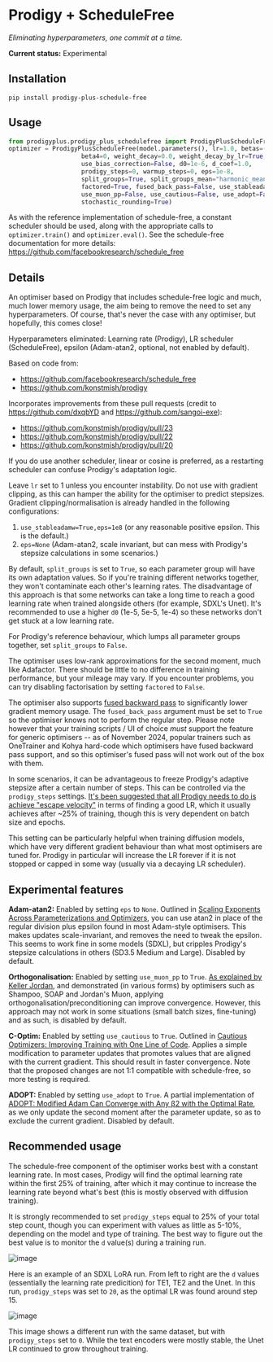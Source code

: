 # Prodigy + ScheduleFree
*Eliminating hyperparameters, one commit at a time.*

**Current status:** Experimental

## Installation
```
pip install prodigy-plus-schedule-free
```

## Usage
```python
from prodigyplus.prodigy_plus_schedulefree import ProdigyPlusScheduleFree
optimizer = ProdigyPlusScheduleFree(model.parameters(), lr=1.0, betas=(0.9, 0.99), beta3=None, 
				    beta4=0, weight_decay=0.0, weight_decay_by_lr=True, 
					use_bias_correction=False, d0=1e-6, d_coef=1.0, 
					prodigy_steps=0, warmup_steps=0, eps=1e-8, 
					split_groups=True, split_groups_mean="harmonic_mean",
                    factored=True, fused_back_pass=False, use_stableadamw=True,
                    use_muon_pp=False, use_cautious=False, use_adopt=False, 
				    stochastic_rounding=True)
```

As with the reference implementation of schedule-free, a constant scheduler should be used, along with the appropriate
calls to `optimizer.train()` and `optimizer.eval()`. See the schedule-free documentation for more details: https://github.com/facebookresearch/schedule_free

## Details
An optimiser based on Prodigy that includes schedule-free logic and much, much lower memory usage, the aim being to remove the need to set any hyperparameters. Of course,
that's never the case with any optimiser, but hopefully, this comes close!

Hyperparameters eliminated: Learning rate (Prodigy), LR scheduler (ScheduleFree), epsilon (Adam-atan2, optional, not enabled by default).

Based on code from:
* https://github.com/facebookresearch/schedule_free
* https://github.com/konstmish/prodigy

Incorporates improvements from these pull requests (credit to https://github.com/dxqbYD and https://github.com/sangoi-exe):
* https://github.com/konstmish/prodigy/pull/23
* https://github.com/konstmish/prodigy/pull/22
* https://github.com/konstmish/prodigy/pull/20

If you do use another scheduler, linear or cosine is preferred, as a restarting scheduler can confuse Prodigy's adaptation logic.

Leave `lr` set to 1 unless you encounter instability. Do not use with gradient clipping, as this can hamper the
ability for the optimiser to predict stepsizes. Gradient clipping/normalisation is already handled in the following configurations:

1) `use_stableadamw=True,eps=1e8` (or any reasonable positive epsilon. This is the default.)
2) `eps=None` (Adam-atan2, scale invariant, but can mess with Prodigy's stepsize calculations in some scenarios.)

By default, `split_groups` is set to `True`, so each parameter group will have its own adaptation values. So if you're training
different networks together, they won't contaminate each other's learning rates. The disadvantage of this approach is that some 
networks can take a long time to reach a good learning rate when trained alongside others (for example, SDXL's Unet). 
It's recommended to use a higher `d0` (1e-5, 5e-5, 1e-4) so these networks don't get stuck at a low learning rate.

For Prodigy's reference behaviour, which lumps all parameter groups together, set `split_groups` to `False`.

The optimiser uses low-rank approximations for the second moment, much like Adafactor. There should be little to no difference 
in training performance, but your mileage may vary. If you encounter problems, you can try disabling factorisation by 
setting `factored` to `False`.

The optimiser also supports [fused backward pass](https://pytorch.org/tutorials/intermediate/optimizer_step_in_backward_tutorial.html) to significantly lower
gradient memory usage. The `fused_back_pass` argument must be set to `True` so the optimiser knows not to perform the regular step. Please note however that 
your training scripts / UI of choice *must* support the feature for generic optimisers -- as of November 2024, popular trainers such as OneTrainer and Kohya 
hard-code which optimisers have fused backward pass support, and so this optimiser's fused pass will not work out of the box with them.

In some scenarios, it can be advantageous to freeze Prodigy's adaptive stepsize after a certain number of steps. This
can be controlled via the `prodigy_steps` settings. [It's been suggested that all Prodigy needs to do is achieve "escape velocity"](https://arxiv.org/pdf/2409.20325)
in terms of finding a good LR, which it usually achieves after ~25% of training, though this is very dependent on batch size and epochs. 

This setting can be particularly helpful when training diffusion models, which have very different gradient behaviour than what most optimisers are tuned for. 
Prodigy in particular will increase the LR forever if it is not stopped or capped in some way (usually via a decaying LR scheduler).

## Experimental features

**Adam-atan2:** Enabled by setting `eps` to `None`. Outlined in [Scaling Exponents Across Parameterizations and Optimizers](https://arxiv.org/abs/2407.05872), 
you can use atan2 in place of the regular division plus epsilon found in most Adam-style optimisers. This makes updates scale-invariant, and removes the need to tweak the epsilon.
This seems to work fine in some models (SDXL), but cripples Prodigy's stepsize calculations in others (SD3.5 Medium and Large). Disabled by default.

**Orthogonalisation:** Enabled by setting `use_muon_pp` to `True`. [As explained by Keller Jordan](https://x.com/kellerjordan0/status/1844782418676339059), and
demonstrated (in various forms) by optimisers such as Shampoo, SOAP and Jordan's Muon, applying orthogonalisation/preconditioning can improve convergence. However,
this approach may not work in some situations (small batch sizes, fine-tuning) and as such, is disabled by default.

**C-Optim:** Enabled by setting `use_cautious` to `True`. Outlined in [Cautious Optimizers: Improving Training with One Line of Code](https://arxiv.org/pdf/2411.16085). 
Applies a simple modification to parameter updates that promotes values that are aligned with the current gradient. This should result in faster convergence. Note that
the proposed changes are not 1:1 compatible with schedule-free, so more testing is required.

**ADOPT:** Enabled by setting `use_adopt` to `True`. A partial implementation of [ADOPT: Modified Adam Can Converge with Any β2 with the Optimal Rate](https://arxiv.org/abs/2411.02853), as we only update the second moment after the parameter update, so as to exclude the current gradient. Disabled by default.

## Recommended usage
 
The schedule-free component of the optimiser works best with a constant learning rate. In most cases, Prodigy will find the optimal learning rate within the first
25% of training, after which it may continue to increase the learning rate beyond what's best (this is mostly observed with diffusion training).

It is strongly recommended to set `prodigy_steps` equal to 25% of your
total step count, though you can experiment with values as little as 5-10%, depending on the model and type of training. The best way to figure out the best value
is to monitor the `d` value(s) during a training run.

![image](https://github.com/user-attachments/assets/b68f0869-7232-4a2d-a396-e0f9ea21f63b)

Here is an example of an SDXL LoRA run. From left to right are the `d` values (essentially the learning rate predicition) for TE1, TE2 and the Unet. 
In this run, `prodigy_steps` was set to `20`, as the optimal LR was found around step 15.

![image](https://github.com/user-attachments/assets/d3077b0d-5f23-4500-b2b3-fc0cf45d2da7)

This image shows a different run with the same dataset, but with `prodigy_steps` set to `0`. While the text encoders were mostly stable, the Unet LR continued to grow throughout training.